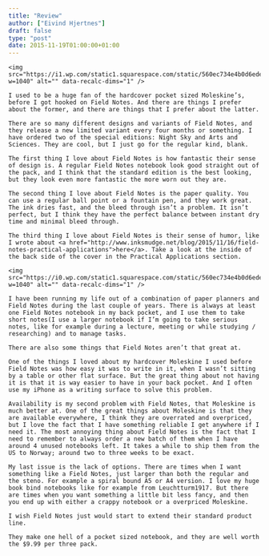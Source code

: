 ```yaml
---
title: "Review"
author: ["Eivind Hjertnes"]
draft: false
type: "post"
date: 2015-11-19T01:00:00+01:00
---
```


<div class="HTML">
  <div></div>

<p>

</div>

```text
<img src="https://i1.wp.com/static1.squarespace.com/static/560ec734e4b0d6edef0fcf6d/560ec965e4b023d2c257ab18/564e1893e4b0ebe1a4b43ef6/1447958707930//img.jpg?w=1040" alt="" data-recalc-dims="1" />
```

<div class="HTML">
  <div></div>

</p>

</div>

<div class="HTML">
  <div></div>

<p>

</div>

```text
I used to be a huge fan of the hardcover pocket sized Moleskine’s, before I got hooked on Field Notes. And there are things I prefer about the former, and there are things that I prefer about the latter.
```

<div class="HTML">
  <div></div>

</p>

</div>

<div class="HTML">
  <div></div>

<p>

</div>

```text
There are so many different designs and variants of Field Notes, and they release a new limited variant every four months or something. I have ordered two of the special editions: Night Sky and Arts and Sciences. They are cool, but I just go for the regular kind, blank.
```

<div class="HTML">
  <div></div>

</p>

</div>

<div class="HTML">
  <div></div>

<p>

</div>

```text
The first thing I love about Field Notes is how fantastic their sense of design is. A regular Field Notes notebook look good straight out of the pack, and I think that the standard edition is the best looking, but they look even more fantastic the more worn out they are.
```

<div class="HTML">
  <div></div>

</p>

</div>

<div class="HTML">
  <div></div>

<p>

</div>

```text
The second thing I love about Field Notes is the paper quality. You can use a regular ball point or a fountain pen, and they work great. The ink dries fast, and the bleed through isn’t a problem. It isn’t perfect, but I think they have the perfect balance between instant dry time and minimal bleed through.
```

<div class="HTML">
  <div></div>

</p>

</div>

<div class="HTML">
  <div></div>

<p>

</div>

```text
The third thing I love about Field Notes is their sense of humor, like I wrote about <a href="http://www.inksmudge.net/blog/2015/11/16/field-notes-practical-applications">here</a>. Take a look at the inside of the back side of the cover in the Practical Applications section.
```

<div class="HTML">
  <div></div>

</p>

</div>

<div class="HTML">
  <div></div>

<p>

</div>

```text
<img src="https://i0.wp.com/static1.squarespace.com/static/560ec734e4b0d6edef0fcf6d/560ec965e4b023d2c257ab18/564e1707e4b09b4fe35e9c15/1447958302478//img.jpg?w=1040" alt="" data-recalc-dims="1" />
```

<div class="HTML">
  <div></div>

</p>

</div>

<div class="HTML">
  <div></div>

<p>

</div>

```text
I have been running my life out of a combination of paper planners and Field Notes during the last couple of years. There is always at least one Field Notes notebook in my back pocket, and I use them to take short notes(I use a larger notebook if I’m going to take serious notes, like for example during a lecture, meeting or while studying / researching) and to manage tasks.
```

<div class="HTML">
  <div></div>

</p>

</div>

<div class="HTML">
  <div></div>

<p>

</div>

```text
There are also some things that Field Notes aren’t that great at.
```

<div class="HTML">
  <div></div>

</p>

</div>

<div class="HTML">
  <div></div>

<p>

</div>

```text
One of the things I loved about my hardcover Moleskine I used before Field Notes was how easy it was to write in it, when I wasn’t sitting by a table or other flat surface. But the great thing about not having it is that it is way easier to have in your back pocket. And I often use my iPhone as a writing surface to solve this problem.
```

<div class="HTML">
  <div></div>

</p>

</div>

<div class="HTML">
  <div></div>

<p>

</div>

```text
Availability is my second problem with Field Notes, that Moleskine is much better at. One of the great things about Moleskine is that they are available everywhere, I think they are overrated and overpriced, but I love the fact that I have something reliable I get anywhere if I need it. The most annoying thing about Field Notes is the fact that I need to remember to always order a new batch of them when I have around 4 unused notebooks left. It takes a while to ship them from the US to Norway; around two to three weeks to be exact.
```

<div class="HTML">
  <div></div>

</p>

</div>

<div class="HTML">
  <div></div>

<p>

</div>

```text
My last issue is the lack of options. There are times when I want something like a Field Notes, just larger than both the regular and the steno. For example a spiral bound A5 or A4 version. I love my huge book bind notebooks like for example from Leuchtturm1917. But there are times when you want something a little bit less fancy, and then you end up with either a crappy notebook or a overpriced Moleskine.
```

<div class="HTML">
  <div></div>

</p>

</div>

<div class="HTML">
  <div></div>

<p>

</div>

```text
I wish Field Notes just would start to extend their standard product line.
```

<div class="HTML">
  <div></div>

</p>

</div>

<div class="HTML">
  <div></div>

<p>

</div>

```text
They make one hell of a pocket sized notebook, and they are well worth the $9.99 per three pack.
```

<div class="HTML">
  <div></div>

</p>

</div>
